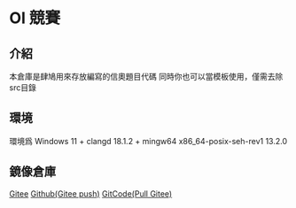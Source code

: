 # OI 競賽

## 介紹

本倉庫是肆鳩用來存放編寫的信奧題目代碼
同時你也可以當模板使用，僅需去除src目錄

## 環境

環境爲 Windows 11 + clangd 18.1.2 + mingw64 x86_64-posix-seh-rev1 13.2.0

## 鏡像倉庫

[Gitee](https://gitee.com/Si-Jiu49/oi)
[Github(Gitee push)](https://github.com/Si-Jiu/oi)
[GitCode(Pull Gitee)](https://gitcode.net/CN_MuJianLi/oi)
